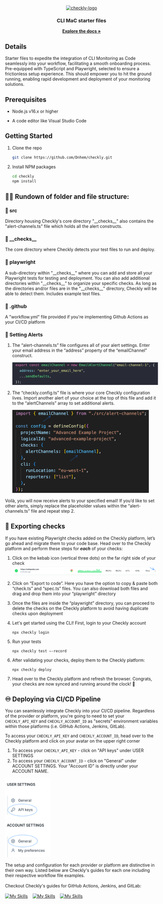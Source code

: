 <!-- PROJECT LOGO -->
<br />
<div align="center">
  <a href="https://github.com/github_username/repo_name">
    <img src="https://app.ashbyhq.com/api/images/org-theme-wordmark/615ac5d4-1217-4468-b06e-2cf463c5f1b1/160a0057-6d78-410c-96b3-2d5b118e2951.png" alt="checkly-logo" width=250">
  </a>
<h3 align="center">CLI MaC starter files</h3>
  <p align="center">
    <a href="https://www.checklyhq.com/docs/"><strong>Explore the docs »</strong></a>
    <br />
  </p>
</div>

<!-- Details -->

## Details

Starter files to expedite the integration of CLI Monitoring as Code seamlessly into your workflow, facilitating a smooth onboarding process. Pre-equipped with TypeScript and Playwright, selected to ensure a frictionless setup experience. This should empower you to hit the ground running, enabling rapid development and deployment of your monitoring solutions.

<!-- Prereqs -->

## Prerequisites

- <p>Node.js v16.x or higher</p>
- <p>A code editor like Visual Studio Code</p>

<!-- Getting Started -->

## Getting Started

1. Clone the repo
   ```sh
   git clone https://github.com/Dnhem/checkly.git
   ```
1. Install NPM packages
   ```sh
   cd checkly
   npm install
   ```

## 🏃🏻 Rundown of folder and file structure:

### 📁 src

Directory housing Checkly's core directory "\_\_checks\_\_" also contains the "alert-channels.ts" file which holds all the alert constructs.

### 📁 \_\_checks\_\_

The core directory where Checkly detects your test files to run and deploy.

### 📁 playwright

A sub-directory within "\_\_checks\_\_" where you can add and store all your Playwright tests for testing and deployment. You can also add additional directories within "\_\_checks\_\_" to organize your specific checks. As long as the directories and/or files are in the "\_\_checks\_\_" directory, Checkly will be able to detect them. Includes example test files.

### 📁 .github

A "workflow.yml" file provided if you're implementing Github Actions as your CI/CD platform

### 🚨 Setting Alerts

1. The “alert-channels.ts” file configures all of your alert settings. Enter your email address in the “address” property of the “emailChannel” construct.

   <img src="img/emailChannel.png" alt="descriptive text" width="650">

2. The “checkly.config.ts” file is where your core Checkly configuration lives. Import another alert of your choice at the top of this file and add it to the “alertChannels” array to set additional alerts.

   <img src="img/alertChannels.png" alt="descriptive text" width="450">

Voilà, you will now receive alerts to your specified email! If you’d like to set other alerts, simply replace the placeholder values within the “alert-channels.ts” file and repeat step 2.

## 🚛 Exporting checks

If you have existing Playwright checks added on the Checkly platform, let’s go ahead and migrate them to your code base. Head over to the Checkly platform and perform these steps for <b><i>each</i></b> of your checks:

1. Click on the kebab icon (vertical three dots) on the far right side of your check
   ![Image Description](img/exportChecks.png)

2. Click on “Export to code”. Here you have the option to copy & paste both “check.ts” and “spec.ts” files. You can also download both files and drag and drop them into your “playwright” directory

3. Once the files are inside the “playwright” directory, you can proceed to delete the checks on the Checkly platform to avoid having duplicate checks upon deployment
4. Let's get started using the CLI! First, login to your Checkly account
   ```shell
   npx checkly login
   ```
5. Run your tests
   ```shell
   npx checkly test –-record
   ```
6. After validating your checks, deploy them to the Checkly platform:
   ```shell
   npx checkly deploy
   ```
7. Head over to the Checkly platform and refresh the browser. Congrats, your checks are now synced and running around the clock! 🏁

## ♾️ Deploying via CI/CD Pipeline

You can seamlessly integrate Checkly into your CI/CD pipeline. Regardless of the provider or platform, you're going to need to set your `CHECKLY_API_KEY` and `CHECKLY_ACCOUNT_ID` as "secrets" environment variables within those platforms (i.e. GitHub Actions, Jenkins, GitLab).

To access your `CHECKLY_API_KEY` and `CHECKLY_ACCOUNT_ID`, head over to the Checkly platform and click on your avatar on the upper right corner

1. To access your `CHECKLY_API_KEY` - click on "API keys" under USER SETTINGS
2. To access your `CHECKLY_ACCOUNT_ID` - click on "General" under ACCOUNT SETTINGS. Your "Account ID" is directly under your ACCOUNT NAME.

<img src="img/accountSettings.png" alt="descriptive text" width="150">

<p></p>

The setup and configuration for each provider or platform are distinctive in their own way. Listed below are Checkly's guides for each one including their respective workflow file examples. <br />
<br />
Checkout Checkly's guides for GitHub Actions, Jenkins, and GitLab: <br />
<br />
[![My Skills](https://skillicons.dev/icons?i=githubactions)](https://www.checklyhq.com/docs/cicd/github-actions/)&nbsp;&nbsp;&nbsp;
[![My Skills](https://skillicons.dev/icons?i=jenkins)](https://www.checklyhq.com/docs/cicd/jenkins/)&nbsp;&nbsp;&nbsp;
[![My Skills](https://skillicons.dev/icons?i=gitlab)](https://www.checklyhq.com/docs/cicd/gitlabci/)
